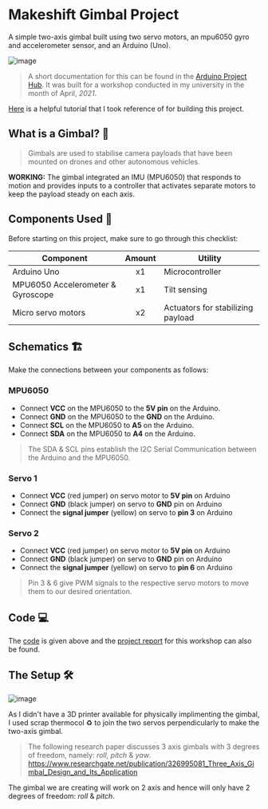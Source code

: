 # Makeshift Gimbal Project

A simple two-axis gimbal built using two servo motors, an mpu6050 gyro and accelerometer sensor, and an Arduino (Uno).

![image](https://user-images.githubusercontent.com/87569188/150297931-3cda8c03-71e4-4681-8968-a5f3be27f8b9.png)

> A short documentation for this can be found in the [Arduino Project Hub](https://create.arduino.cc/projecthub/suk_/makeshift-gimbal-018163?f=1#). It was built for a workshop conducted in my university in the month of April, _2021_.

[Here](https://maker.pro/arduino/tutorial/how-to-control-a-servo-with-an-arduino-and-mpu6050) is a helpful tutorial that I took reference of for building this project.

## What is a Gimbal? 📝
> Gimbals are used to stabilise camera payloads that have been mounted on drones and other autonomous vehicles.

**WORKING:** The gimbal integrated an IMU (MPU6050)  that responds to motion and provides inputs to a controller that activates separate motors to keep the payload steady on each axis.

## Components Used 🧮
Before starting on this project, make sure to go through this checklist:

| Component  | Amount  | Utility |
|---| :-: |---|
| Arduino Uno | x1 | Microcontroller |
| MPU6050 Accelerometer & Gyroscope | x1 | Tilt sensing |
| Micro servo motors | x2 | Actuators for stabilizing payload |

## Schematics 🏗️

Make the connections between your components as follows:
### MPU6050
- Connect **VCC** on the MPU6050 to the **5V pin** on the Arduino.
- Connect **GND** on the MPU6050 to the **GND** on the Arduino.
- Connect **SCL** on the MPU6050 to **A5** on the Arduino.
- Connect **SDA** on the MPU6050 to **A4** on the Arduino.
 > The SDA & SCL pins establish the I2C Serial Communication between the Arduino and the MPU6050.

### Servo 1
- Connect **VCC** (red jumper) on servo motor to **5V pin** on Arduino
- Connect **GND** (black jumper) on servo to **GND** pin on Arduino
- Connect the **signal jumper** (yellow) on servo to **pin 3** on Arduino

### Servo 2 
- Connect **VCC** (red jumper) on servo motor to **5V pin** on Arduino
- Connect **GND** (black jumper) on servo to **GND** pin on Arduino
- Connect the **signal jumper** (yellow) on servo to **pin 6** on Arduino

> Pin 3 & 6 give PWM signals to the respective servo motors to move them to our desired orientation.

## Code 💻
The [code](https://github.com/aceta-minophen/Makeshift-Gimbal/blob/main/gimbal_code.ino) is given above and the [project report](https://github.com/aceta-minophen/Makeshift-Gimbal/blob/main/Drone%20Report.pdf) for this workshop can also be found.

## The Setup 🛠️
![image](https://user-images.githubusercontent.com/87569188/150323228-532ed5e7-e3b9-4c45-b6a4-4ad6227e4be3.png)

As I didn't have a 3D printer available for physically implimenting the gimbal, I used scrap thermocol ♻️ to join the two servos perpendicularly to make the two-axis gimbal.
> The following research paper discusses 3 axis gimbals with 3 degrees of freedom, namely: _roll, pitch_ & _yaw_. https://www.researchgate.net/publication/326995081_Three_Axis_Gimbal_Design_and_Its_Application

The gimbal we are creating will work on 2 axis and hence will only have 2 degrees of freedom: _roll_ & _pitch_.
